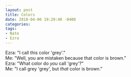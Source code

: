 ```yaml
---
layout: post
title: Colors
date: 2018-04-06 19:29:40 -0400
categories:
tags:
- Nate
- Ezra
---
```


Ezra: "I call this color 'grey'."<br/>
Me: "Well, you are mistaken because that color is brown."<br/>
Ezra: "What color do _you_ call 'grey'?"<br/>
Me: "I call grey 'grey', but _that_ color is brown."


